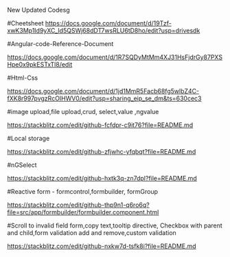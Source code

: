 New Updated Codesg

#Cheetsheet
https://docs.google.com/document/d/19Tzf-xwK3Mp1Id9yXC_Id5QSWj68dDT7wsRLU6tD8ho/edit?usp=drivesdk

#Angular-code-Reference-Document

https://docs.google.com/document/d/1R7SQDyMtMm4XJ31HsFjdrGy87PXSHpe0x9pkESTxTl8/edit

#Html-Css

https://docs.google.com/document/d/1jd1MmR5Facb68fg5wlbZ4C-fXK8r997pvgzRcOIHWV0/edit?usp=sharing_eip_se_dm&ts=630cec3

#image upload,file upload,crud, select,value ,ngvalue

https://stackblitz.com/edit/github-fcfdpr-c9it76?file=README.md

#Local storage

https://stackblitz.com/edit/github-zfjwhc-yfqbqt?file=README.md

#nGSelect

https://stackblitz.com/edit/github-hxtk3q-zn7dpl?file=README.md

#Reactive form - formcontrol,formbuilder, formGroup

https://stackblitz.com/edit/github-thp9n1-q6ro6q?file=src/app/formbuilder/formbuilder.component.html

#Scroll to invalid field form,copy text,tooltip directive,
Checkbox with parent and child,form validation add and remove,custom validation

https://stackblitz.com/edit/github-nxkw7d-tsfk8i?file=README.md



